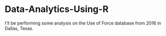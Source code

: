 # Data-Analytics-Using-R
I'll be performing some analysis on the Use of Force database from 2016 in Dallas, Texas.
